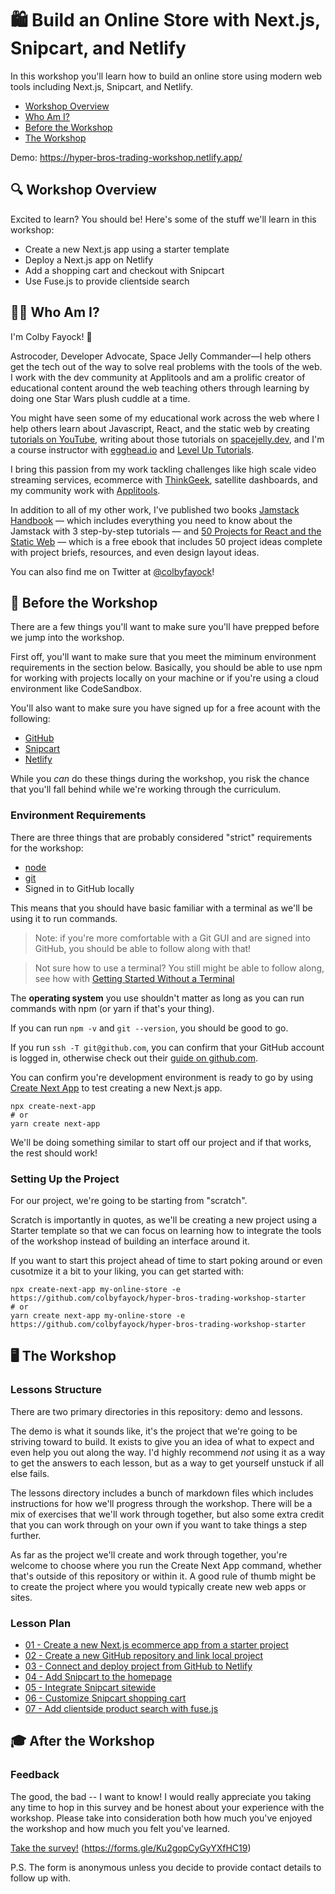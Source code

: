 # 🛍 Build an Online Store with Next.js, Snipcart, and Netlify

In this workshop you'll learn how to build an online store using modern web tools including Next.js, Snipcart, and Netlify.

* [Workshop Overview](#-workshop-overview)
* [Who Am I?](#-who-am-i)
* [Before the Workshop](#-before-the-workshop)
* [The Workshop](#-the-workshop)

Demo: https://hyper-bros-trading-workshop.netlify.app/

## 🔍 Workshop Overview
Excited to learn? You should be! Here's some of the stuff we'll learn in this workshop:
* Create a new Next.js app using a starter template
* Deploy a Next.js app on Netlify
* Add a shopping cart and checkout with Snipcart
* Use Fuse.js to provide clientside search

## 👨‍🚀 Who Am I?
I'm Colby Fayock! 👋

Astrocoder, Developer Advocate, Space Jelly Commander—I help others get the tech out of the way to solve real problems with the tools of the web. I work with the dev community at Applitools and am a prolific creator of educational content around the web teaching others through learning by doing one Star Wars plush cuddle at a time.

You might have seen some of my educational work across the web where I help others learn about Javascript, React, and the static web by creating [tutorials on YouTube](https://www.youtube.com/colbyfayock), writing about those tutorials on [spacejelly.dev](https://spacejelly.dev/), and I'm a course instructor with [egghead.io](https://egghead.io/instructors/colby-fayock?af=atzgap) and [Level Up Tutorials](https://www.leveluptutorials.com/tutorials/ecommerce-on-the-jamstack-with-snipcart-next-js-and-wordpress).

I bring this passion from my work tackling challenges like high scale video streaming services, ecommerce with [ThinkGeek](https://twitter.com/thinkgeek), satellite dashboards, and my community work with [Applitools](https://applitools.com/).

In addition to all of my other work, I've published two books [Jamstack Handbook](https://jamstackhandbook.com/) — which includes everything you need to know about the Jamstack with 3 step-by-step tutorials — and [50 Projects for React and the Static Web](https://50reactprojects.com/) — which is a free ebook that includes 50 project ideas complete with project briefs, resources, and even design layout ideas.

You can also find me on Twitter at [@colbyfayock](https://twitter.com/colbyfayock)!

## 🧰 Before the Workshop

There are a few things you'll want to make sure you'll have prepped before we jump into the workshop.

First off, you'll want to make sure that you meet the miminum environment requirements in the section below. Basically, you should be able to use npm for working with projects locally on your machine or if you're using a cloud environment like CodeSandbox.

You'll also want to make sure you have signed up for a free acount with the following:
- [GitHub](https://github.com/)
- [Snipcart](https://snipcart.com/)
- [Netlify](https://netlify.com/)

While you _can_ do these things during the workshop, you risk the chance that you'll fall behind while we're working through the curriculum.

### Environment Requirements
There are three things that are probably considered "strict" requirements for the workshop:
* [node](https://nodejs.org/en/)
* [git](https://git-scm.com/)
* Signed in to GitHub locally

This means that you should have basic familiar with a terminal as we'll be using it to run commands.

> Note: if you're more comfortable with a Git GUI and are signed into GitHub, you should be able to follow along with that!

> Not sure how to use a terminal? You still might be able to follow along, see how with [Getting Started Without a Terminal](https://github.com/colbyfayock/hyper-bros-trading-workshop/blob/main/help/Getting%20Started%20Without%20a%20Terminal.md)

The **operating system** you use shouldn't matter as long as you can run commands with npm (or yarn if that's your thing).

If you can run `npm -v` and `git --version`, you should be good to go.

If you run `ssh -T git@github.com`, you can confirm that your GitHub account is logged in, otherwise check out their [guide on github.com](https://docs.github.com/en/get-started/quickstart/set-up-git).

You can confirm you're development environment is ready to go by using [Create Next App](https://nextjs.org/docs/api-reference/create-next-app) to test creating a new Next.js app.

```
npx create-next-app
# or
yarn create next-app
```

We'll be doing something similar to start off our project and if that works, the rest should work!

### Setting Up the Project

For our project, we're going to be starting from "scratch".

Scratch is importantly in quotes, as we'll be creating a new project using a Starter template so that we can focus on learning how to integrate the tools of the workshop instead of building an interface around it.

If you want to start this project ahead of time to start poking around or even cusotmize it a bit to your liking, you can get started with:

```
npx create-next-app my-online-store -e https://github.com/colbyfayock/hyper-bros-trading-workshop-starter
# or
yarn create next-app my-online-store -e https://github.com/colbyfayock/hyper-bros-trading-workshop-starter
```

## 🖥 The Workshop

### Lessons Structure

There are two primary directories in this repository: demo and lessons.

The demo is what it sounds like, it's the project that we're going to be striving toward to build. It exists to give you an idea of what to expect and even help you out along the way. I'd highly recommend _not_ using it as a way to get the answers to each lesson, but as a way to get yourself unstuck if all else fails.

The lessons directory includes a bunch of markdown files which includes instructions for how we'll progress through the workshop. There will be a mix of exercises that we'll work through together, but also some extra credit that you can work through on your own if you want to take things a step further.

As far as the project we'll create and work through together, you're welcome to choose where you run the Create Next App command, whether that's outside of this repository or within it. A good rule of thumb might be to create the project where you would typically create new web apps or sites.

### Lesson Plan

* [01 - Create a new Next.js ecommerce app from a starter project](https://github.com/colbyfayock/hyper-bros-trading-workshop/blob/main/lessons/01%20-%20Create%20a%20new%20Next.js%20ecommerce%20app%20from%20a%20starter%20project.md)
* [02 - Create a new GitHub repository and link local project](https://github.com/colbyfayock/hyper-bros-trading-workshop/blob/main/lessons/02%20-%20Create%20a%20new%20GitHub%20repository%20and%20link%20local%20project.md)
* [03 - Connect and deploy project from GitHub to Netlify](https://github.com/colbyfayock/hyper-bros-trading-workshop/blob/main/lessons/03%20-%20Connect%20and%20deploy%20project%20from%20GitHub%20to%20Netlify.md)
* [04 - Add Snipcart to the homepage](https://github.com/colbyfayock/hyper-bros-trading-workshop/blob/main/lessons/04%20-%20Add%20Snipcart%20to%20the%20homepage.md)
* [05 - Integrate Snipcart sitewide](https://github.com/colbyfayock/hyper-bros-trading-workshop/blob/main/lessons/05%20-%20Integrate%20Snipcart%20sitewide.md)
* [06 - Customize Snipcart shopping cart](https://github.com/colbyfayock/hyper-bros-trading-workshop/blob/main/lessons/06%20-%20Customize%20Snipcart%20shopping%20cart.md)
* [07 - Add clientside product search with fuse.js](https://github.com/colbyfayock/hyper-bros-trading-workshop/blob/main/lessons/07%20-%20Add%20clientside%20product%20search%20with%20fuse.js.md)

## 🎓 After the Workshop

### Feedback

The good, the bad -- I want to know! I would really appreciate you taking any time to hop in this survey and be honest about your experience with the workshop. Please take into consideration both how much you've enjoyed the workshop and how much you felt you've learned.

[Take the survey!](https://forms.gle/Ku2gopCyGyYXfHC19) (https://forms.gle/Ku2gopCyGyYXfHC19)

P.S. The form is anonymous unless you decide to provide contact details to follow up with.
